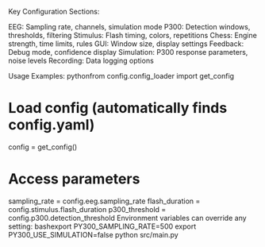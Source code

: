 Key Configuration Sections:

EEG: Sampling rate, channels, simulation mode
P300: Detection windows, thresholds, filtering
Stimulus: Flash timing, colors, repetitions
Chess: Engine strength, time limits, rules
GUI: Window size, display settings
Feedback: Debug mode, confidence display
Simulation: P300 response parameters, noise levels
Recording: Data logging options

Usage Examples:
pythonfrom config.config_loader import get_config

# Load config (automatically finds config.yaml)
config = get_config()

# Access parameters
sampling_rate = config.eeg.sampling_rate
flash_duration = config.stimulus.flash_duration
p300_threshold = config.p300.detection_threshold
Environment variables can override any setting:
bashexport PY300_SAMPLING_RATE=500
export PY300_USE_SIMULATION=false
python src/main.py
